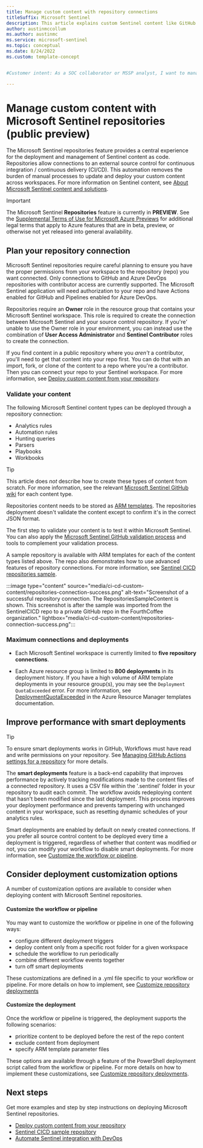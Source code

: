 ```yaml
---
title: Manage custom content with repository connections
titleSuffix: Microsoft Sentinel
description: This article explains custom Sentinel content like GitHub or Azure DevOps repositories that can utilize source control features. 
author: austinmccollum
ms.author: austinmc
ms.service: microsoft-sentinel
ms.topic: conceptual
ms.date: 8/24/2022
ms.custom: template-concept


#Customer intent: As a SOC collaborator or MSSP analyst, I want to manage dynamic Microsoft Sentinel content as code based on source control repositories using CI/CD pipelines so that I can automate updates and ensure consistent configurations across workspaces. As an MSSP content manager, I want to deploy one solution to many customer workspaces and still be able to tailor custom content for their environments.

---
```


# Manage custom content with Microsoft Sentinel repositories (public preview)

The Microsoft Sentinel repositories feature provides a central experience for the deployment and management of Sentinel content as code. Repositories allow connections to an external source control for continuous integration / continuous delivery (CI/CD). This automation removes the burden of manual processes to update and deploy your custom content across workspaces. For more information on Sentinel content, see [About Microsoft Sentinel content and solutions](sentinel-solutions.md).

> [!IMPORTANT]
> The Microsoft Sentinel **Repositories** feature is currently in **PREVIEW**. See the [Supplemental Terms of Use for Microsoft Azure Previews](https://azure.microsoft.com/support/legal/preview-supplemental-terms/) for additional legal terms that apply to Azure features that are in beta, preview, or otherwise not yet released into general availability.
>

## Plan your repository connection

Microsoft Sentinel repositories require careful planning to ensure you have the proper permissions from your workspace to the repository (repo) you want connected. Only connections to GitHub and Azure DevOps repositories with contributor access are currently supported. The Microsoft Sentinel application will need authorization to your repo and have Actions enabled for GitHub and Pipelines enabled for Azure DevOps. 

Repositories require an **Owner** role in the resource group that contains your Microsoft Sentinel workspace. This role is required to create the connection between Microsoft Sentinel and your source control repository. If you're' unable to use the Owner role in your environment, you can instead use the combination of **User Access Administrator** and **Sentinel Contributor** roles to create the connection.

If you find content in a public repository where you *aren't* a contributor, you'll need to get that content into your repo first. You can do that with an import, fork, or clone of the content to a repo where you're a contributor. Then you can connect your repo to your Sentinel workspace. For more information, see [Deploy custom content from your repository](ci-cd.md).


### Validate your content

The following Microsoft Sentinel content types can be deployed through a repository connection:
- Analytics rules 
- Automation rules
- Hunting queries
- Parsers
- Playbooks
- Workbooks

> [!TIP]
> This article does *not* describe how to create these types of content from scratch. For more information, see the relevant [Microsoft Sentinel GitHub wiki](https://github.com/Azure/Azure-Sentinel/wiki#get-started) for each content type.
>

Repositories content needs to be stored as [ARM templates](../azure-resource-manager/templates/overview.md). The repositories deployment doesn't validate the content except to confirm it's in the correct JSON format.

The first step to validate your content is to test it within Microsoft Sentinel. You can also apply the [Microsoft Sentinel GitHub validation process](https://github.com/Azure/Azure-Sentinel/wiki#test-your-contribution) and tools to complement your validation process.

A sample repository is available with ARM templates for each of the content types listed above. The repo also demonstrates how to use advanced features of repository connections. For more information, see [Sentinel CICD repositories sample](https://github.com/SentinelCICD/RepositoriesSampleContent). 


:::image type="content" source="media/ci-cd-custom-content/repositories-connection-success.png" alt-text="Screenshot of a successful repository connection. The RepositoriesSampleContent is shown. This screenshot is after the sample was imported from the SentinelCICD repo to a private GitHub repo in the FourthCoffee organization." lightbox="media/ci-cd-custom-content/repositories-connection-success.png":::


### Maximum connections and deployments

- Each Microsoft Sentinel workspace is currently limited to **five repository connections**.

- Each Azure resource group is limited to **800 deployments** in its deployment history. If you have a high volume of ARM template deployments in your resource group(s), you may see the `Deployment QuotaExceeded` error. For more information, see [DeploymentQuotaExceeded](/azure/azure-resource-manager/templates/deployment-quota-exceeded) in the Azure Resource Manager templates documentation.



## Improve performance with smart deployments

> [!TIP]
> To ensure smart deployments works in GitHub, Workflows must have read and write permissions on your repository. See [Managing GitHub Actions settings for a repository](https://docs.github.com/en/repositories/managing-your-repositorys-settings-and-features/enabling-features-for-your-repository/managing-github-actions-settings-for-a-repository) for more details.
>

The **smart deployments** feature is a back-end capability that improves performance by actively tracking modifications made to the content files of a connected repository. It uses a CSV file within the '.sentinel' folder in your repository to audit each commit. The workflow avoids redeploying content that hasn't been modified since the last deployment. This process improves your deployment performance and prevents tampering with unchanged content in your workspace, such as resetting dynamic schedules of your analytics rules.

Smart deployments are enabled by default on newly created connections. If you prefer all source control content to be deployed every time a deployment is triggered, regardless of whether that content was modified or not, you can modify your workflow to disable smart deployments. For more information, see [Customize the workflow or pipeline](ci-cd-custom-deploy.md#customize-the-workflow-or-pipeline). 

## Consider deployment customization options

A number of customization options are available to consider when deploying content with Microsoft Sentinel repositories.

#### Customize the workflow or pipeline

You may want to customize the workflow or pipeline in one of the following ways:
- configure different deployment triggers
- deploy content only from a specific root folder for a given workspace
- schedule the workflow to run periodically
- combine different workflow events together
- turn off smart deployments

These customizations are defined in a .yml file specific to your workflow or pipeline. For more details on how to implement, see [Customize repository deployments](ci-cd-custom-deploy.md#customize-the-workflow-or-pipeline)

#### Customize the deployment

Once the workflow or pipeline is triggered, the deployment supports the following scenarios:
- prioritize content to be deployed before the rest of the repo content
- exclude content from deployment
- specify ARM template parameter files 

These options are available through a feature of the PowerShell deployment script called from the workflow or pipeline. For more details on how to implement these customizations, see [Customize repository deployments](ci-cd-custom-deploy.md#customize-your-connection-configuration).


## Next steps

Get more examples and step by step instructions on deploying Microsoft Sentinel repositories.

- [Deploy custom content from your repository](ci-cd.md)
- [Sentinel CICD sample repository](https://github.com/SentinelCICD/RepositoriesSampleContent)
- [Automate Sentinel integration with DevOps](/azure/architecture/example-scenario/devops/automate-sentinel-integration#microsoft-sentinel-repositories)
